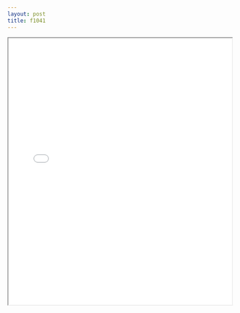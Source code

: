 ```yaml
---
layout: post
title: f1041
---
```


<div class="pdf-container">
<iframe src="/ea/assets/pdfs/hock/f1041.pdf" height="600" width="100%" allowFullScreen="true"></iframe>
</div>

